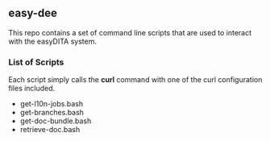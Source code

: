## easy-dee

This repo contains a set of command line scripts that are used to interact with the easyDITA system.

### List of Scripts

Each script simply calls the **curl** command with one of the curl configuration files included.

- get-l10n-jobs.bash
- get-branches.bash
- get-doc-bundle.bash
- retrieve-doc.bash
